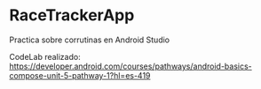 # RaceTrackerApp
Practica sobre corrutinas en Android Studio

CodeLab realizado: https://developer.android.com/courses/pathways/android-basics-compose-unit-5-pathway-1?hl=es-419
